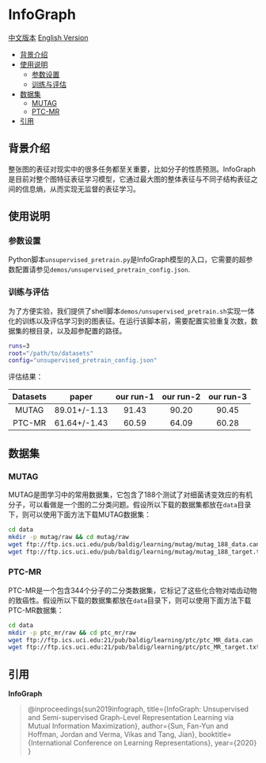 # InfoGraph

[中文版本](./README_cn.md) [English Version](./README.md)

* [背景介绍](#背景介绍)
* [使用说明](#使用说明)
    * [参数设置](#参数设置)
    * [训练与评估](#训练与评估)
* [数据集](#数据集)
    * [MUTAG](#mutag)
    * [PTC-MR](#ptc-mr)
* [引用](#引用)

## 背景介绍

整张图的表征对现实中的很多任务都至关重要，比如分子的性质预测。InfoGraph是目前对整个图特征表征学习模型，它通过最大图的整体表征与不同子结构表征之间的信息熵，从而实现无监督的表征学习。

## 使用说明

### 参数设置

Python脚本`unsupervised_pretrain.py`是InfoGraph模型的入口，它需要的超参数配置请参见`demos/unsupervised_pretrain_config.json`.

### 训练与评估

为了方便实验，我们提供了shell脚本`demos/unsupervised_pretrain.sh`实现一体化的训练以及评估学习到的图表征。在运行该脚本前，需要配置实验重复次数，数据集的根目录，以及超参配置的路径。

```sh
runs=3
root="/path/to/datasets"
config="unsupervised_pretrain_config.json"
```

评估结果：

| Datasets      | paper        | our run-1 | our run-2 | our run-3 |
| :--:          | :--:         | :--:      | :--:      | :--:      |
| MUTAG         | 89.01+/-1.13 | 91.43     | 90.20     | 90.45     |
| PTC-MR        | 61.64+/-1.43 | 60.59     | 64.09     | 60.28     |

## 数据集

### MUTAG

MUTAG是图学习中的常用数据集，它包含了188个测试了对细菌诱变效应的有机分子，可以看做是一个图的二分类问题。假设所以下载的数据集都放在`data`目录下，则可以使用下面方法下载MUTAG数据集：

```sh
cd data
mkdir -p mutag/raw && cd mutag/raw
wget ftp://ftp.ics.uci.edu/pub/baldig/learning/mutag/mutag_188_data.can
wget ftp://ftp.ics.uci.edu/pub/baldig/learning/mutag/mutag_188_target.txt
```

### PTC-MR

PTC-MR是一个包含344个分子的二分类数据集，它标记了这些化合物对啮齿动物的致癌性。假设所以下载的数据集都放在`data`目录下，则可以使用下面方法下载PTC-MR数据集：

```sh
cd data
mkdir -p ptc_mr/raw && cd ptc_mr/raw
wget ftp://ftp.ics.uci.edu:21/pub/baldig/learning/ptc/ptc_MR_data.can
wget ftp://ftp.ics.uci.edu:21/pub/baldig/learning/ptc/ptc_MR_target.txt
```

## 引用

**InfoGraph**
> @inproceedings{sun2019infograph,
  title={InfoGraph: Unsupervised and Semi-supervised Graph-Level Representation Learning via Mutual Information Maximization},
  author={Sun, Fan-Yun and Hoffman, Jordan and Verma, Vikas and Tang, Jian},
  booktitle={International Conference on Learning Representations},
  year={2020}
}
